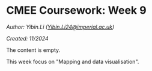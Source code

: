 # CMEE Coursework: Week 9

*Author: Yibin.Li ([Yibin.Li24\@imperial.ac.uk](mailto:Yibin.Li24@imperial.ac.uk))*

*Created: 11/2024*



The content is empty.

This week focus on "Mapping and data visualisation".
